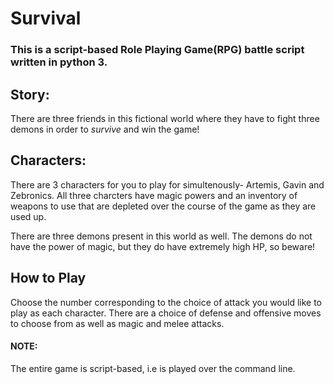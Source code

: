 # Survival

### This is a script-based Role Playing Game(RPG) battle script written in python 3.

## Story: 
There are three friends in this fictional world where they have to fight three demons in order to *survive* and win the game!

## Characters: 
There are 3 characters for you to play for simultenously- Artemis, Gavin and Zebronics. 
All three charcters have magic powers and an inventory of weapons to use that are depleted over the course of the game as they are used up. 
> 
There are three demons present in this world as well. The demons do not have the power of magic, but they do have extremely high HP, so beware!

## How to Play
Choose the number corresponding to the choice of attack you would like to play as each character. 
There are a choice of defense and offensive moves to choose from as well as magic and melee attacks. 

#### NOTE: 
The entire game is script-based, i.e is played over the command line. 
